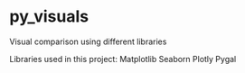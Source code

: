 # py_visuals
Visual comparison using different libraries

Libraries used in this project: 
Matplotlib
Seaborn
Plotly
Pygal
